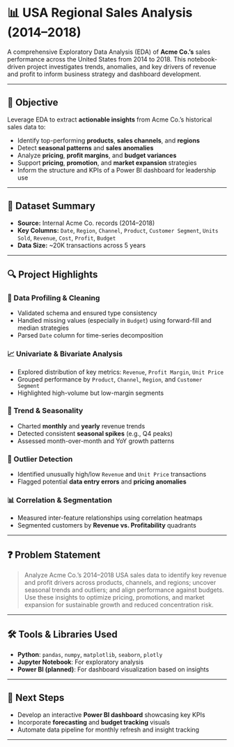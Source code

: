 # 📊 USA Regional Sales Analysis (2014–2018)

A comprehensive Exploratory Data Analysis (EDA) of **Acme Co.’s** sales performance across the United States from 2014 to 2018. This notebook-driven project investigates trends, anomalies, and key drivers of revenue and profit to inform business strategy and dashboard development.

---

## 🧭 Objective

Leverage EDA to extract **actionable insights** from Acme Co.’s historical sales data to:

- Identify top-performing **products**, **sales channels**, and **regions**
- Detect **seasonal patterns** and **sales anomalies**
- Analyze **pricing**, **profit margins**, and **budget variances**
- Support **pricing**, **promotion**, and **market expansion** strategies
- Inform the structure and KPIs of a Power BI dashboard for leadership use

---

## 📁 Dataset Summary

- **Source:** Internal Acme Co. records (2014–2018)
- **Key Columns:** `Date`, `Region`, `Channel`, `Product`, `Customer Segment`, `Units Sold`, `Revenue`, `Cost`, `Profit`, `Budget`
- **Data Size:** ~20K transactions across 5 years

---

## 🔍 Project Highlights

### 🧹 Data Profiling & Cleaning
- Validated schema and ensured type consistency
- Handled missing values (especially in `Budget`) using forward-fill and median strategies
- Parsed `Date` column for time-series decomposition

### 📈 Univariate & Bivariate Analysis
- Explored distribution of key metrics: `Revenue`, `Profit Margin`, `Unit Price`
- Grouped performance by `Product`, `Channel`, `Region`, and `Customer Segment`
- Highlighted high-volume but low-margin segments

### 📆 Trend & Seasonality
- Charted **monthly** and **yearly** revenue trends
- Detected consistent **seasonal spikes** (e.g., Q4 peaks)
- Assessed month-over-month and YoY growth patterns

### 🚨 Outlier Detection
- Identified unusually high/low `Revenue` and `Unit Price` transactions
- Flagged potential **data entry errors** and **pricing anomalies**

### 📊 Correlation & Segmentation
- Measured inter-feature relationships using correlation heatmaps
- Segmented customers by **Revenue vs. Profitability** quadrants

---

## ❓ Problem Statement

> Analyze Acme Co.’s 2014–2018 USA sales data to identify key revenue and profit drivers across products, channels, and regions; uncover seasonal trends and outliers; and align performance against budgets. Use these insights to optimize pricing, promotions, and market expansion for sustainable growth and reduced concentration risk.

---

## 🛠️ Tools & Libraries Used

- **Python**: `pandas`, `numpy`, `matplotlib`, `seaborn`, `plotly`
- **Jupyter Notebook**: For exploratory analysis
- **Power BI (planned)**: For dashboard visualization based on insights

---

## 📌 Next Steps

- Develop an interactive **Power BI dashboard** showcasing key KPIs
- Incorporate **forecasting** and **budget tracking** visuals
- Automate data pipeline for monthly refresh and insight tracking

---

